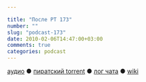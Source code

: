 ```yaml
---

title: "После РТ 173"
number: ""
slug: "podcast-173"
date: 2010-02-06T14:47:00+03:00
comments: true
categories: podcast
---
```

[аудио](http://cdn.radio-t.com/rt173post.mp3) ● [пиратский torrent](http://pirates.radio-t.com/torrents/rt173post.mp3.torrent) ● [лог чата](http://chat.radio-t.com/logs/radio-t-173.html) ● [wiki](http://wiki.radio-t.com/%D0%9F%D0%BE%D1%81%D0%BB%D0%B5_%D0%A0%D0%A2_173)<audio src="http://cdn.radio-t.com/rt173post.mp3" preload="none">
